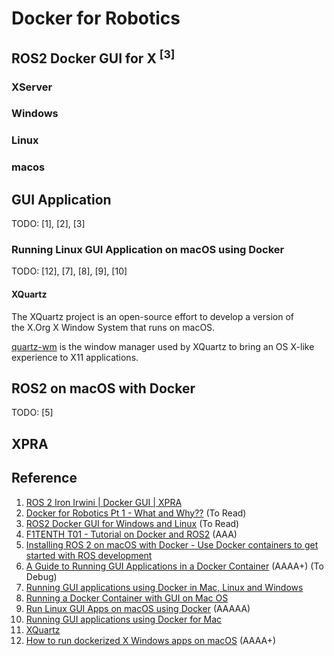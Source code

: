 # Docker for Robotics

## ROS2 Docker GUI for X <sup>[3]</sup>

### XServer


### Windows


### Linux


### macos

## GUI Application 

TODO: [1], [2], [3]

### Running Linux GUI Application on macOS using Docker

TODO: [12], [7], [8], [9], [10]

#### XQuartz
The XQuartz project is an open-source effort to develop a version of <br>
the X.Org X Window System that runs on macOS. 

[quartz-wm](https://gitlab.freedesktop.org/xorg/app/quartz-wm) is the window manager used by XQuartz to bring an OS X-like experience to X11 applications.

## ROS2 on macOS with Docker

TODO: [5]

## XPRA

## Reference
1. [ROS 2 Iron Irwini | Docker GUI | XPRA](https://www.youtube.com/watch?v=z8p_1ndXJSw)
2. [Docker for Robotics Pt 1 - What and Why??](https://www.youtube.com/watch?v=XcJzOYe3E6M) (To Read)
3. [ROS2 Docker GUI for Windows and Linux](https://www.youtube.com/watch?v=qWuudNxFGOQ) (To Read)
4. [F1TENTH T01 - Tutorial on Docker and ROS2](https://www.youtube.com/watch?v=EU-QaO6xTv4) (AAA)
5. [Installing ROS 2 on macOS with Docker - Use Docker containers to get started with ROS development](https://foxglove.dev/blog/installing-ros2-on-macos-with-docker)
6. [A Guide to Running GUI Applications in a Docker Container](https://janert.me/guides/running-gui-applications-in-a-docker-container/) (AAAA+) (To Debug)
7. [Running GUI applications using Docker in Mac, Linux and Windows](https://turgaykivrak.medium.com/running-gui-applications-using-docker-in-mac-linux-and-windows-b280c1fb52d0)
8. [Running a Docker Container with GUI on Mac OS](https://affolter.net/running-a-docker-container-with-gui-on-mac-os/)
9. [Run Linux GUI Apps on macOS using Docker](https://www.youtube.com/watch?v=cNDR6Z24KLM) (AAAAA)
10. [Running GUI applications using Docker for Mac](https://sourabhbajaj.com/blog/2017/02/07/gui-applications-docker-mac/)
11. [XQuartz](https://www.xquartz.org/releases/index.html)
12. [How to run dockerized X Windows apps on macOS](http://mamykin.com/posts/running-x-apps-on-mac-with-docker/) (AAAA+)
